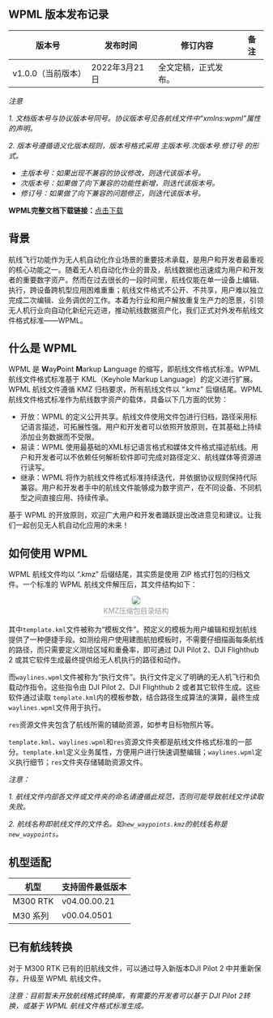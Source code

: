 ## WPML 版本发布记录

| 版本号             | 发布时间      | 修订内容             | 备注 |
| ------------------ | ------------- | -------------------- | ---- |
| v1.0.0（当前版本） | 2022年3月21日 | 全文定稿，正式发布。 |      |

*注意*

*1. 文档版本号与协议版本号同号。协议版本号见各航线文件中“xmlns:wpml”属性的声明。*

*2. 版本号遵循语义化版本规则，版本号格式采用 主版本号.次版本号.修订号 的形式。*

* *主版本号：如果出现不兼容的协议修改，则迭代该版本号。*
* *次版本号：如果做了向下兼容的功能性新增，则迭代该版本号。*
* *修订号：如果做了向下兼容的问题修正，则迭代该版本号。*

**WPML完整文档下载链接：**<a href="https://stag-terra-1-g.djicdn.com/7774da665e07453698314cc27c523096/admin/doc/1e20f54d-2af4-41db-b2e2-1a98607fac37.pdf" target="_blank">点击下载</a>

## 背景

航线飞行功能作为无人机自动化作业场景的重要技术承载，是用户和开发者最重视的核心功能之一。随着无人机自动化作业的普及，航线数据也迅速成为用户和开发者的重要数字资产。然而在过去很长的一段时间里，航线仅能在单一设备上编辑、执行，跨设备跨机型应用困难重重；航线文件格式不公开、不共享，用户难以独立完成二次编辑、业务调优的工作。本着为行业和用户解放重复生产力的愿景，引领无人机行业向自动化新纪元迈进，推动航线数据资产化，我们正式对外发布航线文件格式标准——WPML。

## 什么是 WPML

WPML 是 **W**ay**P**oint **M**arkup **L**anguage 的缩写，即航线文件格式标准。WPML 航线文件格式标准基于 KML（Keyhole Markup Language）的定义进行扩展。WPML 航线文件遵循 KMZ 归档要求，所有航线文件以 “.kmz” 后缀结尾。WPML 航线文件格式标准作为航线数字资产的载体，具备以下几方面的优势：

* 开放：WPML 的定义公开共享。航线文件使用文件包进行归档，路径采用标记语言描述，可拓展性强。用户和开发者可以依照开放原则，在其基础上持续添加业务数据而不受限。
* 易读：WPML 使用最基础的XML标记语言格式和媒体文件格式描述航线。用户和开发者可以不依赖任何解析软件即可完成对路径定义、航线媒体等资源进行读写。
* 继承：WPML 将作为航线文件格式标准持续迭代，并依据协议规则保持代际兼容。用户和开发者手中的航线文件能够成为数字资产，在不同设备、不同机型之间直接应用、持续传承。

基于 WPML 的开放原则，欢迎广大用户和开发者踊跃提出改进意见和建议。让我们一起创见无人机自动化应用的未来！

## 如何使用 WPML

WPML 航线文件均以 “.kmz” 后缀结尾，其实质是使用 ZIP 格式打包的归档文件。一个标准的 WPML 航线文件解压后，其文件结构如下：

<center>    <img style="border-radius: 0.3125em;    box-shadow: 0 2px 4px 0 rgba(34,36,38,.12),0 2px 10px 0 rgba(34,36,38,.08);"     src="https://terra-1-g.djicdn.com/84f990b0bbd145e6a3930de0c55d3b2b/admin/doc/721986d3-18dc-416e-9c13-a8f13b02935b.png">    <br>    <div style="color:orange; border-bottom: 1px solid #d9d9d9;    display: inline-block;    color: #999;    padding: 2px;">KMZ压缩包目录结构</div> </center>


其中`template.kml`文件被称为“模板文件”。预定义的模板为用户编辑和规划航线提供了一种便捷手段。如测绘用户使用建图航拍模板时，不需要仔细描画每条航线的路径，而只需要定义测绘区域和重叠率，即可通过 DJI Pilot 2、DJI Flighthub 2 或其它软件生成最终提供给无人机执行的路径和动作。

而`waylines.wpml`文件被称为“执行文件”。执行文件定义了明确的无人机飞行和负载动作指令。这些指令由 DJI Pilot 2、DJI Flighthub 2 或者其它软件生成。这些软件通过读取 `template.kml`内的模板参数，结合路径生成算法的演算，最终生成`waylines.wpml`文件用于执行。

`res`资源文件夹包含了航线所需的辅助资源，如参考目标物照片等。

`template.kml`、`waylines.wpml`和`res`资源文件夹都是航线文件格式标准的一部分。`template.kml`定义业务属性，方便用户进行快速调整编辑；`waylines.wpml`定义执行细节；`res`文件夹存储辅助资源文件。

*注意：*

*1. 航线文件内部各文件或文件夹的命名请遵循此规范，否则可能导致航线文件读取失败。*

*2. 航线名称即航线文件的文件名。如`new_waypoints.kmz`的航线名称是`new_waypoints`。*

## 机型适配

| 机型     | 支持固件最低版本 |
| -------- | ---------------- |
| M300 RTK | v04.00.00.21     |
| M30 系列 | v00.04.0501      |

## 已有航线转换

对于 M300 RTK 已有的旧航线文件，可以通过导入新版本DJI Pilot 2 中并重新保存，升级至 WPML 航线文件。

*注意：目前暂未开放航线格式转换库，有需要的开发者可以基于 DJI Pilot 2转换，或基于 WPML 航线文件格式标准生成。*